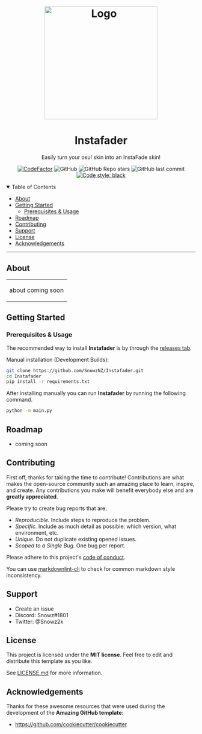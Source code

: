 <h1 align="center">
  <a href="https://github.com/SnowzNZ/Instafader">
    <img src="https://cdn.discordapp.com/attachments/1044134327434358847/1044501033197518928/IC83waU.png" alt="Logo" width="300" height="300">
  </a>
</h1>
<h1 align="center">Instafader</h1>

<div align="center">
  Easily turn your osu! skin into an InstaFade skin!
  
  <a href="https://www.codefactor.io/repository/github/snowznz/instafader/overview/master"><img src="https://www.codefactor.io/repository/github/snowznz/instafader/badge/master" alt="CodeFactor" /></a>
  <img alt="GitHub" src="https://img.shields.io/github/license/SnowzNZ/Instafader">
  <img alt="GitHub Repo stars" src="https://img.shields.io/github/stars/SnowzNZ/Instafader">
  <img alt="GitHub last commit" src="https://img.shields.io/github/last-commit/SnowzNZ/Instafader">
  [![Code style: black](https://img.shields.io/badge/code%20style-black-000000.svg)](https://github.com/psf/black)
</div>

<details open="open">
<summary>Table of Contents</summary>

- [About](#about)
- [Getting Started](#getting-started)
  - [Prerequisites & Usage](#prerequisites-usage)
- [Roadmap](#roadmap)
- [Contributing](#contributing)
- [Support](#support)
- [License](#license)
- [Acknowledgements](#acknowledgements)

</details>

---

## About

<table>
<tr>
<td>

about coming soon

</td>
</tr>
</table>

## Getting Started

### Prerequisites & Usage

The recommended way to install **Instafader** is by through the [releases tab](https://github.com/SnowzNZ/Instafader/releases/latest). 

Manual installation (Development Builds):

```sh
git clone https://github.com/SnowzNZ/Instafader.git
cd Instafader
pip install -r requirements.txt
```
After installing manually you can run **Instafader** by running the following command.
```sh
python -m main.py
```

## Roadmap

- coming soon

## Contributing

First off, thanks for taking the time to contribute! Contributions are what makes the open-source community such an amazing place to learn, inspire, and create. Any contributions you make will benefit everybody else and are **greatly appreciated**.

Please try to create bug reports that are:

- _Reproducible._ Include steps to reproduce the problem.
- _Specific._ Include as much detail as possible: which version, what environment, etc.
- _Unique._ Do not duplicate existing opened issues.
- _Scoped to a Single Bug._ One bug per report.

Please adhere to this project's [code of conduct](docs/CODE_OF_CONDUCT.md).

You can use [markdownlint-cli](https://github.com/igorshubovych/markdownlint-cli) to check for common markdown style inconsistency.

## Support

- Create an issue
- Discord: Snowz#1801
- Twitter: @Snowz2k

## License

This project is licensed under the **MIT license**. Feel free to edit and distribute this template as you like.

See [LICENSE.md](LICENSE.md) for more information.

## Acknowledgements

Thanks for these awesome resources that were used during the development of the **Amazing GitHub template**:

- <https://github.com/cookiecutter/cookiecutter>
